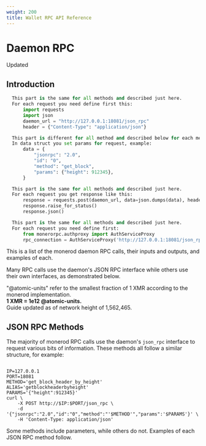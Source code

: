 ```yaml
---
weight: 200
title: Wallet RPC API Reference
---
```


# Daemon RPC

<aside class="success">
Updated
</aside>

## Introduction

```python
  This part is the same for all methods and described just here.
  For each request you need define first this:
      import requests
      import json
      daemon_url = "http://127.0.0.1:18081/json_rpc"
      header = {"Content-Type": "application/json"}

  This part is different for all method and described below for each method.
  In data struct you set params for request, example:
      data = {
          "jsonrpc": "2.0",
          "id": "0",
          "method": "get_block",
          "params": {"height": 912345},
      }

  This part is the same for all methods and described just here.
  For each request you get response like this:
      response = requests.post(daemon_url, data=json.dumps(data), headers=header)
      response.raise_for_status()
      response.json()
```
```py
  This part is the same for all methods and described just here.
  For each request you need define first:
      from monerorpc.authproxy import AuthServiceProxy
      rpc_connection = AuthServiceProxy('http://127.0.0.1:18081/json_rpc')
```

This is a list of the monerod daemon RPC calls, their inputs and outputs, and examples of each.

Many RPC calls use the daemon's JSON RPC interface while others use their own interfaces, as demonstrated below.

<aside class="notice">
"@atomic-units" refer to the smallest fraction of 1 XMR according to the monerod implementation. <br> <b>1 XMR = 1e12 @atomic-units.</b>
</aside>
<aside class="notice">
Guide updated as of network height of 1,562,465.
</aside>

## JSON RPC Methods

The majority of monerod RPC calls use the daemon's `json_rpc` interface to request various bits of information. These methods all follow a similar structure, for example:

<code>
IP=127.0.0.1  
PORT=18081  
METHOD='get_block_header_by_height'  
ALIAS='getblockheaderbyheight'  
PARAMS='{"height":912345}'  
curl \
    -X POST http://$IP:$PORT/json_rpc \
    -d '{"jsonrpc":"2.0","id":"0","method":"'$METHOD'","params":'$PARAMS'}' \
    -H 'Content-Type: application/json'
</code>

Some methods include parameters, while others do not. Examples of each JSON RPC method follow.